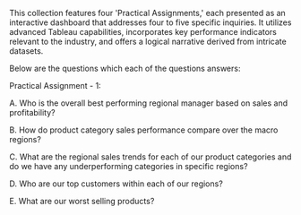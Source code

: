 This collection features four 'Practical Assignments,' each presented as an interactive dashboard that addresses four to five specific inquiries. It utilizes advanced Tableau capabilities, incorporates key performance indicators relevant to the industry, and offers a logical narrative derived from intricate datasets.

Below are the questions which each of the questions answers:

Practical Assignment - 1:

A. Who is the overall best performing regional manager based on sales and profitability?

B. How do product category sales performance compare over the macro regions?

C. What are the regional sales trends for each of our product categories and do we have any underperforming categories in specific regions?

D. Who are our top customers within each of our regions?

E. What are our worst selling products?
